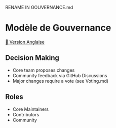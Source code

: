RENAME IN GOUVERNANCE.md

# Modèle de Gouvernance

[🏴󠁧󠁢󠁥󠁮󠁧󠁿 Version Anglaise](./GOVERNANCE.md)

## Decision Making
- Core team proposes changes
- Community feedback via GitHub Discussions
- Major changes require a vote (see Voting.md)

## Roles
- Core Maintainers
- Contributors
- Community
